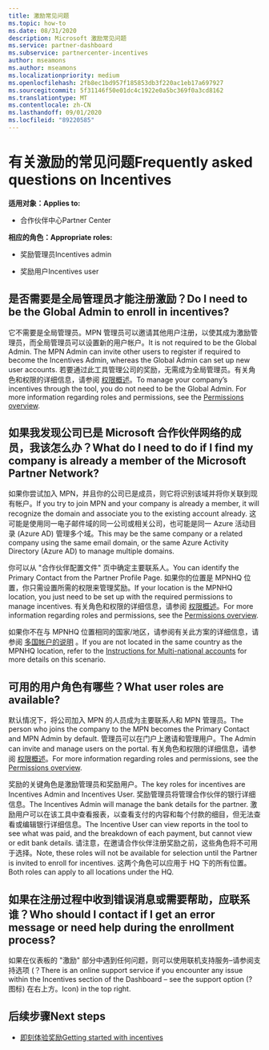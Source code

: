 ```yaml
---
title: 激励常见问题
ms.topic: how-to
ms.date: 08/31/2020
description: Microsoft 激励常见问题
ms.service: partner-dashboard
ms.subservice: partnercenter-incentives
author: mseamons
ms.author: mseamons
ms.localizationpriority: medium
ms.openlocfilehash: 2fb8ec1bd957f185853db3f220ac1eb17a697927
ms.sourcegitcommit: 5f31146f50e01dc4c1922e0a5bc369f0a3cd8162
ms.translationtype: MT
ms.contentlocale: zh-CN
ms.lasthandoff: 09/01/2020
ms.locfileid: "89220585"
---
```

# <a name="frequently-asked-questions-on-incentives"></a><span data-ttu-id="5fa26-103">有关激励的常见问题</span><span class="sxs-lookup"><span data-stu-id="5fa26-103">Frequently asked questions on Incentives</span></span>

<span data-ttu-id="5fa26-104">**适用对象：**</span><span class="sxs-lookup"><span data-stu-id="5fa26-104">**Applies to:**</span></span>

- <span data-ttu-id="5fa26-105">合作伙伴中心</span><span class="sxs-lookup"><span data-stu-id="5fa26-105">Partner Center</span></span>

<span data-ttu-id="5fa26-106">**相应的角色：**</span><span class="sxs-lookup"><span data-stu-id="5fa26-106">**Appropriate roles:**</span></span>

- <span data-ttu-id="5fa26-107">奖励管理员</span><span class="sxs-lookup"><span data-stu-id="5fa26-107">Incentives admin</span></span>

- <span data-ttu-id="5fa26-108">奖励用户</span><span class="sxs-lookup"><span data-stu-id="5fa26-108">Incentives user</span></span>

## <a name="do-i-need-to-be-the-global-admin-to-enroll-in-incentives"></a><span data-ttu-id="5fa26-109">是否需要是全局管理员才能注册激励？</span><span class="sxs-lookup"><span data-stu-id="5fa26-109">Do I need to be the Global Admin to enroll in incentives?</span></span>

<span data-ttu-id="5fa26-110">它不需要是全局管理员。MPN 管理员可以邀请其他用户注册，以使其成为激励管理员，而全局管理员可以设置新的用户帐户。</span><span class="sxs-lookup"><span data-stu-id="5fa26-110">It is not required to be the Global Admin. The MPN Admin can invite other users to register if required to become the Incentives Admin, whereas the Global Admin can set up new user accounts.</span></span> <span data-ttu-id="5fa26-111">若要通过此工具管理公司的奖励，无需成为全局管理员。有关角色和权限的详细信息，请参阅 [权限概述](permissions-overview.md)。</span><span class="sxs-lookup"><span data-stu-id="5fa26-111">To manage your company’s incentives through the tool, you do not need to be the Global Admin. For more information regarding roles and permissions, see the [Permissions overview](permissions-overview.md).</span></span>

## <a name="what-do-i-need-to-do-if-i-find-my-company-is-already-a-member-of-the-microsoft-partner-network"></a><span data-ttu-id="5fa26-112">如果我发现公司已是 Microsoft 合作伙伴网络的成员，我该怎么办？</span><span class="sxs-lookup"><span data-stu-id="5fa26-112">What do I need to do if I find my company is already a member of the Microsoft Partner Network?</span></span>

<span data-ttu-id="5fa26-113">如果你尝试加入 MPN，并且你的公司已是成员，则它将识别该域并将你关联到现有帐户。</span><span class="sxs-lookup"><span data-stu-id="5fa26-113">If you try to join MPN and your company is already a member, it will recognize the domain and associate you to the existing account already.</span></span> <span data-ttu-id="5fa26-114">这可能是使用同一电子邮件域的同一公司或相关公司，也可能是同一 Azure 活动目录 (Azure AD) 管理多个域。</span><span class="sxs-lookup"><span data-stu-id="5fa26-114">This may be the same company or a related company using the same email domain, or the same Azure Activity Directory (Azure AD) to manage multiple domains.</span></span>

<span data-ttu-id="5fa26-115">你可以从 "合作伙伴配置文件" 页中确定主要联系人。</span><span class="sxs-lookup"><span data-stu-id="5fa26-115">You can identify the Primary Contact from the Partner Profile Page.</span></span> <span data-ttu-id="5fa26-116">如果你的位置是 MPNHQ 位置，你只需设置所需的权限来管理奖励。</span><span class="sxs-lookup"><span data-stu-id="5fa26-116">If your location is the MPNHQ location, you just need to be set up with the required permissions to manage incentives.</span></span> <span data-ttu-id="5fa26-117">有关角色和权限的详细信息，请参阅 [权限概述](permissions-overview.md)。</span><span class="sxs-lookup"><span data-stu-id="5fa26-117">For more information regarding roles and permissions, see the [Permissions overview](permissions-overview.md).</span></span>

<span data-ttu-id="5fa26-118">如果你不在与 MPNHQ 位置相同的国家/地区，请参阅有关此方案的详细信息，请参阅 [多国帐户的说明](https://support.microsoft.com/help/4515619/special-considerations-for-multi-national-partners-joining-the-microso) 。</span><span class="sxs-lookup"><span data-stu-id="5fa26-118">If you are not located in the same country as the MPNHQ location, refer to the [Instructions for Multi-national accounts](https://support.microsoft.com/help/4515619/special-considerations-for-multi-national-partners-joining-the-microso) for more details on this scenario.</span></span>

## <a name="what-user-roles-are-available"></a><span data-ttu-id="5fa26-119">可用的用户角色有哪些？</span><span class="sxs-lookup"><span data-stu-id="5fa26-119">What user roles are available?</span></span>

<span data-ttu-id="5fa26-120">默认情况下，将公司加入 MPN 的人员成为主要联系人和 MPN 管理员。</span><span class="sxs-lookup"><span data-stu-id="5fa26-120">The person who joins the company to the MPN becomes the Primary Contact and MPN Admin by default.</span></span> <span data-ttu-id="5fa26-121">管理员可以在门户上邀请和管理用户。</span><span class="sxs-lookup"><span data-stu-id="5fa26-121">The Admin can invite and manage users on the portal.</span></span> <span data-ttu-id="5fa26-122">有关角色和权限的详细信息，请参阅 [权限概述](permissions-overview.md)。</span><span class="sxs-lookup"><span data-stu-id="5fa26-122">For more information regarding roles and permissions, see the [Permissions overview](permissions-overview.md).</span></span>

<span data-ttu-id="5fa26-123">奖励的关键角色是激励管理员和奖励用户。</span><span class="sxs-lookup"><span data-stu-id="5fa26-123">The key roles for incentives are Incentives Admin and Incentives User.</span></span> <span data-ttu-id="5fa26-124">奖励管理员将管理合作伙伴的银行详细信息。</span><span class="sxs-lookup"><span data-stu-id="5fa26-124">The Incentives Admin will manage the bank details for the partner.</span></span> <span data-ttu-id="5fa26-125">激励用户可以在该工具中查看报表，以查看支付的内容和每个付款的细目，但无法查看或编辑银行详细信息。</span><span class="sxs-lookup"><span data-stu-id="5fa26-125">The Incentive User can view reports in the tool to see what was paid, and the breakdown of each payment, but cannot view or edit bank details.</span></span> <span data-ttu-id="5fa26-126">请注意，在邀请合作伙伴注册奖励之前，这些角色将不可用于选择。</span><span class="sxs-lookup"><span data-stu-id="5fa26-126">Note, these roles will not be available for selection until the Partner is invited to enroll for incentives.</span></span> <span data-ttu-id="5fa26-127">这两个角色可以应用于 HQ 下的所有位置。</span><span class="sxs-lookup"><span data-stu-id="5fa26-127">Both roles can apply to all locations under the HQ.</span></span>

## <a name="who-should-i-contact-if-i-get-an-error-message-or-need-help-during-the-enrollment-process"></a><span data-ttu-id="5fa26-128">如果在注册过程中收到错误消息或需要帮助，应联系谁？</span><span class="sxs-lookup"><span data-stu-id="5fa26-128">Who should I contact if I get an error message or need help during the enrollment process?</span></span>

<span data-ttu-id="5fa26-129">如果在仪表板的 "激励" 部分中遇到任何问题，则可以使用联机支持服务–请参阅支持选项 (？</span><span class="sxs-lookup"><span data-stu-id="5fa26-129">There is an online support service if you encounter any issue within the Incentives section of the Dashboard – see the support option (?</span></span> <span data-ttu-id="5fa26-130">图标) 在右上方。</span><span class="sxs-lookup"><span data-stu-id="5fa26-130">Icon) in the top right.</span></span>

## <a name="next-steps"></a><span data-ttu-id="5fa26-131">后续步骤</span><span class="sxs-lookup"><span data-stu-id="5fa26-131">Next steps</span></span>

- [<span data-ttu-id="5fa26-132">即刻体验奖励</span><span class="sxs-lookup"><span data-stu-id="5fa26-132">Getting started with incentives</span></span>](incentives-get-started-intro.md)
